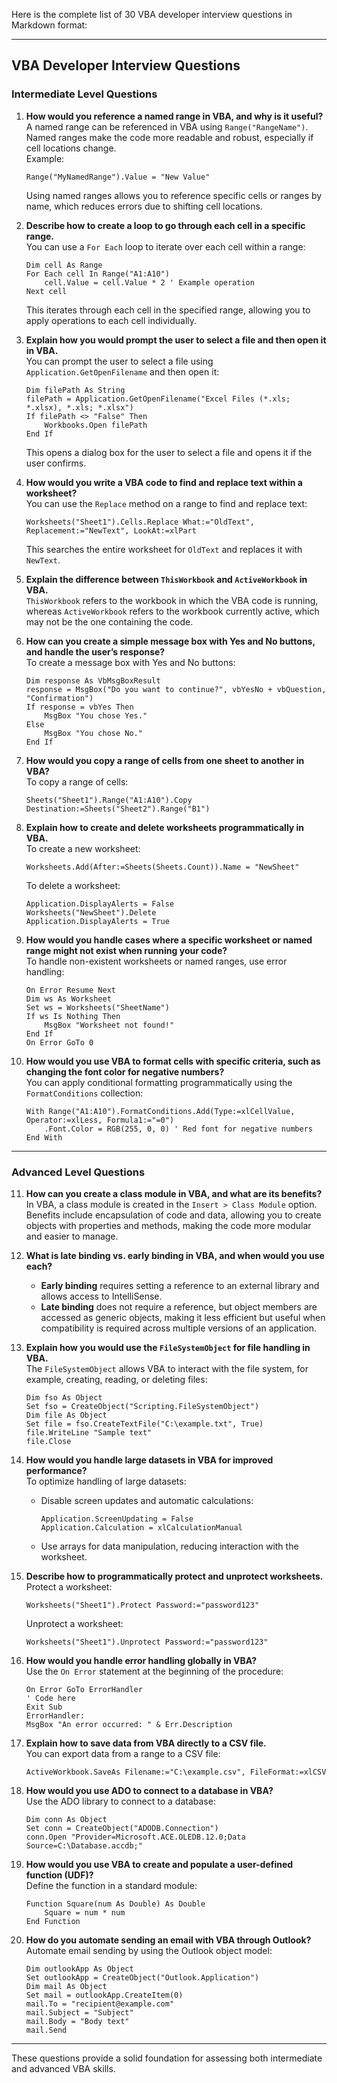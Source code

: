 Here is the complete list of 30 VBA developer interview questions in Markdown format:

---

## VBA Developer Interview Questions

### **Intermediate Level Questions**

1. **How would you reference a named range in VBA, and why is it useful?**  
   A named range can be referenced in VBA using `Range("RangeName")`. Named ranges make the code more readable and robust, especially if cell locations change.  
   Example:
   ```vba
   Range("MyNamedRange").Value = "New Value"
   ```
   Using named ranges allows you to reference specific cells or ranges by name, which reduces errors due to shifting cell locations.

2. **Describe how to create a loop to go through each cell in a specific range.**  
   You can use a `For Each` loop to iterate over each cell within a range:
   ```vba
   Dim cell As Range
   For Each cell In Range("A1:A10")
       cell.Value = cell.Value * 2 ' Example operation
   Next cell
   ```
   This iterates through each cell in the specified range, allowing you to apply operations to each cell individually.

3. **Explain how you would prompt the user to select a file and then open it in VBA.**  
   You can prompt the user to select a file using `Application.GetOpenFilename` and then open it:
   ```vba
   Dim filePath As String
   filePath = Application.GetOpenFilename("Excel Files (*.xls; *.xlsx), *.xls; *.xlsx")
   If filePath <> "False" Then
       Workbooks.Open filePath
   End If
   ```
   This opens a dialog box for the user to select a file and opens it if the user confirms.

4. **How would you write a VBA code to find and replace text within a worksheet?**  
   You can use the `Replace` method on a range to find and replace text:
   ```vba
   Worksheets("Sheet1").Cells.Replace What:="OldText", Replacement:="NewText", LookAt:=xlPart
   ```
   This searches the entire worksheet for `OldText` and replaces it with `NewText`.

5. **Explain the difference between `ThisWorkbook` and `ActiveWorkbook` in VBA.**  
   `ThisWorkbook` refers to the workbook in which the VBA code is running, whereas `ActiveWorkbook` refers to the workbook currently active, which may not be the one containing the code.

6. **How can you create a simple message box with Yes and No buttons, and handle the user’s response?**  
   To create a message box with Yes and No buttons:
   ```vba
   Dim response As VbMsgBoxResult
   response = MsgBox("Do you want to continue?", vbYesNo + vbQuestion, "Confirmation")
   If response = vbYes Then
       MsgBox "You chose Yes."
   Else
       MsgBox "You chose No."
   End If
   ```

7. **How would you copy a range of cells from one sheet to another in VBA?**  
   To copy a range of cells:
   ```vba
   Sheets("Sheet1").Range("A1:A10").Copy Destination:=Sheets("Sheet2").Range("B1")
   ```

8. **Explain how to create and delete worksheets programmatically in VBA.**  
   To create a new worksheet:
   ```vba
   Worksheets.Add(After:=Sheets(Sheets.Count)).Name = "NewSheet"
   ```
   To delete a worksheet:
   ```vba
   Application.DisplayAlerts = False
   Worksheets("NewSheet").Delete
   Application.DisplayAlerts = True
   ```

9. **How would you handle cases where a specific worksheet or named range might not exist when running your code?**  
   To handle non-existent worksheets or named ranges, use error handling:
   ```vba
   On Error Resume Next
   Dim ws As Worksheet
   Set ws = Worksheets("SheetName")
   If ws Is Nothing Then
       MsgBox "Worksheet not found!"
   End If
   On Error GoTo 0
   ```

10. **How would you use VBA to format cells with specific criteria, such as changing the font color for negative numbers?**  
    You can apply conditional formatting programmatically using the `FormatConditions` collection:
    ```vba
    With Range("A1:A10").FormatConditions.Add(Type:=xlCellValue, Operator:=xlLess, Formula1:="=0")
        .Font.Color = RGB(255, 0, 0) ' Red font for negative numbers
    End With
    ```

---

### **Advanced Level Questions**

11. **How can you create a class module in VBA, and what are its benefits?**  
    In VBA, a class module is created in the `Insert > Class Module` option. Benefits include encapsulation of code and data, allowing you to create objects with properties and methods, making the code more modular and easier to manage.

12. **What is late binding vs. early binding in VBA, and when would you use each?**  
    - **Early binding** requires setting a reference to an external library and allows access to IntelliSense.  
    - **Late binding** does not require a reference, but object members are accessed as generic objects, making it less efficient but useful when compatibility is required across multiple versions of an application.

13. **Explain how you would use the `FileSystemObject` for file handling in VBA.**  
    The `FileSystemObject` allows VBA to interact with the file system, for example, creating, reading, or deleting files:
    ```vba
    Dim fso As Object
    Set fso = CreateObject("Scripting.FileSystemObject")
    Dim file As Object
    Set file = fso.CreateTextFile("C:\example.txt", True)
    file.WriteLine "Sample text"
    file.Close
    ```

14. **How would you handle large datasets in VBA for improved performance?**  
    To optimize handling of large datasets:
    - Disable screen updates and automatic calculations:
      ```vba
      Application.ScreenUpdating = False
      Application.Calculation = xlCalculationManual
      ```
    - Use arrays for data manipulation, reducing interaction with the worksheet.

15. **Describe how to programmatically protect and unprotect worksheets.**  
    Protect a worksheet:
    ```vba
    Worksheets("Sheet1").Protect Password:="password123"
    ```
    Unprotect a worksheet:
    ```vba
    Worksheets("Sheet1").Unprotect Password:="password123"
    ```

16. **How would you handle error handling globally in VBA?**  
    Use the `On Error` statement at the beginning of the procedure:
    ```vba
    On Error GoTo ErrorHandler
    ' Code here
    Exit Sub
    ErrorHandler:
    MsgBox "An error occurred: " & Err.Description
    ```

17. **Explain how to save data from VBA directly to a CSV file.**  
    You can export data from a range to a CSV file:
    ```vba
    ActiveWorkbook.SaveAs Filename:="C:\example.csv", FileFormat:=xlCSV
    ```

18. **How would you use ADO to connect to a database in VBA?**  
    Use the ADO library to connect to a database:
    ```vba
    Dim conn As Object
    Set conn = CreateObject("ADODB.Connection")
    conn.Open "Provider=Microsoft.ACE.OLEDB.12.0;Data Source=C:\Database.accdb;"
    ```

19. **How would you use VBA to create and populate a user-defined function (UDF)?**  
    Define the function in a standard module:
    ```vba
    Function Square(num As Double) As Double
        Square = num * num
    End Function
    ```

20. **How do you automate sending an email with VBA through Outlook?**  
    Automate email sending by using the Outlook object model:
    ```vba
    Dim outlookApp As Object
    Set outlookApp = CreateObject("Outlook.Application")
    Dim mail As Object
    Set mail = outlookApp.CreateItem(0)
    mail.To = "recipient@example.com"
    mail.Subject = "Subject"
    mail.Body = "Body text"
    mail.Send
    ```

---

These questions provide a solid foundation for assessing both intermediate and advanced VBA skills.
